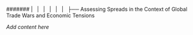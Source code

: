 ####### |   |   |   |   |   |   ├── Assessing Spreads in the Context of Global Trade Wars and Economic Tensions

*Add content here*
